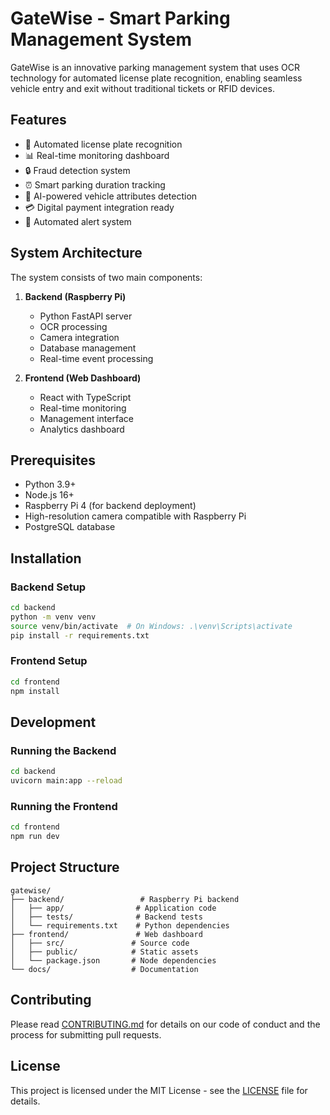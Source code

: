 # GateWise - Smart Parking Management System

GateWise is an innovative parking management system that uses OCR technology for automated license plate recognition, enabling seamless vehicle entry and exit without traditional tickets or RFID devices.

## Features

- 🚗 Automated license plate recognition
- 📊 Real-time monitoring dashboard
- 🔒 Fraud detection system
- ⏰ Smart parking duration tracking
- 🎨 AI-powered vehicle attributes detection
- 💳 Digital payment integration ready
- 🚨 Automated alert system

## System Architecture

The system consists of two main components:

1. **Backend (Raspberry Pi)**
   - Python FastAPI server
   - OCR processing
   - Camera integration
   - Database management
   - Real-time event processing

2. **Frontend (Web Dashboard)**
   - React with TypeScript
   - Real-time monitoring
   - Management interface
   - Analytics dashboard

## Prerequisites

- Python 3.9+
- Node.js 16+
- Raspberry Pi 4 (for backend deployment)
- High-resolution camera compatible with Raspberry Pi
- PostgreSQL database

## Installation

### Backend Setup

```bash
cd backend
python -m venv venv
source venv/bin/activate  # On Windows: .\venv\Scripts\activate
pip install -r requirements.txt
```

### Frontend Setup

```bash
cd frontend
npm install
```

## Development

### Running the Backend

```bash
cd backend
uvicorn main:app --reload
```

### Running the Frontend

```bash
cd frontend
npm run dev
```

## Project Structure

```
gatewise/
├── backend/                 # Raspberry Pi backend
│   ├── app/                # Application code
│   ├── tests/              # Backend tests
│   └── requirements.txt    # Python dependencies
├── frontend/               # Web dashboard
│   ├── src/               # Source code
│   ├── public/            # Static assets
│   └── package.json       # Node dependencies
└── docs/                  # Documentation
```

## Contributing

Please read [CONTRIBUTING.md](CONTRIBUTING.md) for details on our code of conduct and the process for submitting pull requests.

## License

This project is licensed under the MIT License - see the [LICENSE](LICENSE) file for details.
